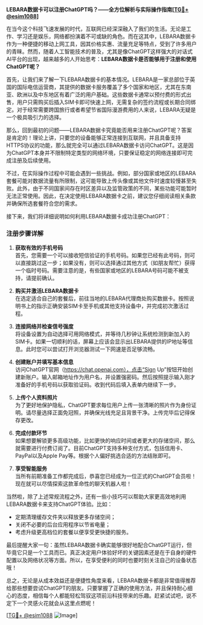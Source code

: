 **LEBARA数据卡可以注册ChatGPT吗？——全方位解析与实际操作指南[[TG💪+ @esim1088](https://t.me/s/esim1088)]**

在当今这个科技飞速发展的时代，互联网已经深深融入了我们的生活。无论是工作、学习还是娱乐，网络都扮演着不可或缺的角色。而在这其中，LEBARA数据卡作为一种便捷的移动上网工具，因其价格实惠、流量充足等特点，受到了许多用户的青睐。然而，随着人工智能技术的普及，尤其是像ChatGPT这样强大的对话式AI平台的出现，越来越多的人开始思考：**LEBARA数据卡是否能够用于注册和使用ChatGPT呢？**

首先，让我们来了解一下LEBARA数据卡的基本情况。LEBARA是一家总部位于英国的国际电信运营商，其提供的数据卡服务覆盖了多个国家和地区，尤其在东南亚、欧洲以及中东地区有着广泛的用户基础。这些数据卡通常以预付费的形式出售，用户只需购买后插入SIM卡即可快速上网，无需复杂的签约流程或长期合同绑定。对于经常需要跨国旅行或者希望节省国际漫游费用的人来说，LEBARA无疑是一个极具吸引力的选择。

那么，回到最初的问题——LEBARA数据卡究竟能否用来注册ChatGPT呢？答案是肯定的！理论上讲，只要您的设备能够正常连接到互联网，并且具备支持HTTPS协议的功能，那么就完全可以通过LEBARA数据卡访问ChatGPT。这是因为ChatGPT本身并不限制特定类型的网络环境，只要保证稳定的网络连接即可完成注册及后续使用。

不过，在实际操作过程中可能会遇到一些挑战。例如，部分国家或地区的LEBARA套餐可能对数据流量有所限制，这可能导致上传头像或其他文件时速度较慢甚至失败。此外，由于不同国家间存在时区差异以及监管政策的不同，某些功能可能暂时无法正常使用。因此，在决定使用LEBARA数据卡之前，建议您仔细阅读相关条款并确保所选套餐符合您的需求。

接下来，我们将详细说明如何利用LEBARA数据卡成功注册ChatGPT：

### 注册步骤详解

1. **获取有效的手机号码**  
   首先，您需要一个可以接收短信验证的手机号码。如果您已经有此号码，则可以直接跳过这一步；如果没有，则可以选择通过其他方式（如朋友帮忙）获得一个临时号码。需要注意的是，有些国家或地区的LEBARA号码可能不被支持，请提前确认。

2. **购买并激活LEBARA数据卡**  
   在选定适合自己的套餐后，前往当地的LEBARA代理商处购买数据卡。按照说明书上的指示正确安装SIM卡至手机或其他支持设备中，并完成初次激活过程。

3. **连接网络并检查信号强度**  
   将设备设置为自动选择可用网络模式，并等待几秒钟让系统检测到新加入的SIM卡。如果一切顺利的话，屏幕上应该会显示出LEBARA提供的IP地址等信息。此时您可以尝试打开浏览器测试一下网速是否足够流畅。

4. **创建账户并填写基本信息**  
   访问ChatGPT官网（https://chat.openai.com），点击“Sign Up”按钮开始创建新账户。输入邮箱地址作为用户名，并设置强密码。然后按照提示输入刚才准备好的手机号码以获取验证码。收到代码后填入表单内继续下一步。

5. **上传个人资料照片**  
   为了更好地保护隐私，ChatGPT要求每位用户上传一张清晰的照片作为身份证明。请尽量选择正面免冠照，并确保光线充足且背景干净。上传完毕后记得保存更改。

6. **完成付款环节**  
   如果想要解锁更多高级功能，比如更快的响应时间或者更大的存储空间，那么就需要进行付费订阅了。目前ChatGPT支持多种支付方式，包括信用卡、PayPal以及Apple Pay等。根据个人偏好挑选合适的方法结账即可。

7. **享受智能服务**  
   当所有前期准备工作都完成后，恭喜您已经成为一位正式的ChatGPT会员啦！现在就可以尽情探索这款革命性的聊天机器人啦！

当然啦，除了上述常规流程之外，还有一些小技巧可以帮助大家更高效地利用LEBARA数据卡来支持ChatGPT体验。比如：
- 定期清理缓存文件夹以释放更多存储空间；
- 关闭不必要的后台应用程序以节省电量；
- 考虑升级更高档位的套餐以便享受更快捷的服务。

最后提醒大家一句：虽然LEBARA数据卡确实能够很好地配合ChatGPT运行，但毕竟它只是一个工具而已。真正决定用户体验好坏的关键因素还是在于自身的硬件配置以及网络状况等方面。所以，在享受便利的同时也要时刻关注自己的设备状态哦！

总之，无论是从成本效益还是便捷性角度来看，LEBARA数据卡都是非常值得推荐给那些想要尝试ChatGPT的朋友。只要掌握了正确的使用方法，并且保持耐心细心的态度，相信每个人都能轻松驾驭这项前沿科技带来的乐趣。赶紧试试吧，说不定下一个灵感火花就会从这里点燃呢！

[[TG💪+ @esim1088](https://t.me/s/esim1088) ![Image](https://i.postimg.cc/4NQfJmqS/Snipaste-2025-05-13-00-14-12.png)]